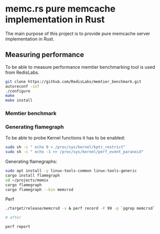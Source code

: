 # memc.rs pure memcache implementation in Rust

The main purpose of this project is to provide pure memcache server implementation in Rust.

## Measuring performance

To be able to measure performance memtier benchmarking tool is used from RedisLabs.

```sh
git clone https://github.com/RedisLabs/memtier_benchmark.git
autoreconf -ivf
./configure
make
make install
```

### Memtier benchmark


### Generating flamegraph

To be able to probe Kernel functions it has to be enabled:

```sh
sudo sh -c " echo 0 > /proc/sys/kernel/kptr_restrict"
sudo sh -c " echo -1 >> /proc/sys/kernel/perf_event_paranoid"
```

Generating flamegraphs:
```sh
sudo apt install -y linux-tools-common linux-tools-generic
cargo install flamegraph
cd ~/projects/memix
cargo flamegraph
cargo flamegraph --bin memcrsd
```

Perf
```sh
./target/release/memcrsd -v & perf record -F 99 -p `pgrep memcrsd`

# after 

perf report
```
